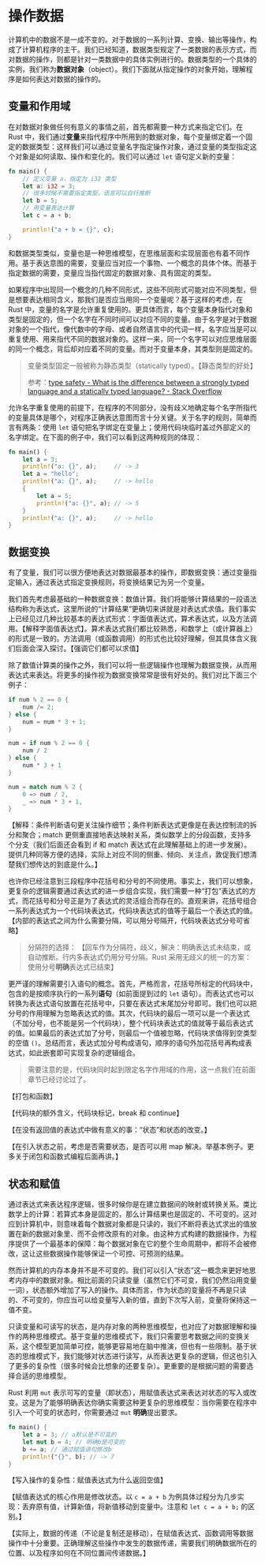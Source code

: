 # 操作数据

计算机中的数据不是一成不变的。对于数据的一系列计算、变换、输出等操作，构成了计算机程序的主干。我们已经知道，数据类型规定了一类数据的表示方式，而对数据的操作，则都是针对一类数据中的具体实例进行的。数据类型的一个具体的实例，我们称为**数据对象**（object）。我们下面就从指定操作的对象开始，理解程序是如何表达对数据的操作的。

## 变量和作用域

在对数据对象做任何有意义的事情之前，首先都需要一种方式来指定它们。在 Rust 中，我们通过**变量**来指代程序中所用到的数据对象，每个变量绑定着一个固定的数据类型：这样我们可以通过变量名字指定操作对象，通过变量的类型指定这个对象是如何读取、操作和变化的。我们可以通过 `let` 语句定义新的变量：

<!-- 我们自然可以给每个数据对象顺序编号、用编号指定数据（这正是 CPU 所做的事），但是为其起一个具有实际含义的名字，往往更加有利于我们理解、追踪和操作每个数据对象。我们也会希望这个名字与数据对象的类型是绑定的，确保我们不会错误使用名字背后的数据。 -->

```rust
fn main() {
    // 定义变量 a，指定为 i32 类型
    let a: i32 = 3;
    // 很多时候不需要指定类型，语言可以自行推断
    let b = 5;
    // 用变量表达计算
    let c = a + b;

    println!("a + b = {}", c);
}
```

和数据类型类似，变量也是一种思维模型，在思维层面和实现层面也有着不同作用。基于表达意图的需要，变量应当对应一个事物、一个概念的具体个体。而基于指定数据的需要，变量应当指代固定的数据对象、具有固定的类型。

如果程序中出现同一个概念的几种不同形式，这些不同形式可能对应不同类型，但是想要表达相同含义，那我们是否应当用同一个变量呢？基于这样的考虑，在 Rust 中，变量的名字是允许重复使用的。更具体而言，每个变量本身指代对象和类型是固定的，但一个名字在不同时间可以对应不同的变量。由于名字是对于数据对象的一个指代，像代数中的字母、或者自然语言中的代词一样，名字应当是可以重复使用、用来指代不同的数据对象的。这样一来，同一个名字可以对应思维层面的同一个概念，背后却对应着不同的变量。而对于变量本身，其类型则是固定的。

> 变量类型固定一般被称为静态类型（statically typed）。【静态类型的好处】
>
> 参考：[type safety - What is the difference between a strongly typed language and a statically typed language? - Stack Overflow](https://stackoverflow.com/questions/2690544/what-is-the-difference-between-a-strongly-typed-language-and-a-statically-typed)

允许名字重复使用的前提下，在程序的不同部分，没有歧义地确定每个名字所指代的变量具体是哪个，对程序正确表达意图而言十分关键。关于名字的规则，简单而言有两条：使用 `let` 语句把名字绑定在变量上；使用代码块临时盖过外部定义的名字绑定。在下面的例子中，我们可以看到这两种规则的体现：

<!-- 我们可以简单地将 `let` 视为分配新名字的工具。在作用域结束或出现新的同名的 `let` 之前，分配的名字将始终指代一个具有特定类型的数据对象： -->

```rust
fn main() {
    let a = 3;
    println!("a: {}", a);     // -> 3
    let a = "hello";
    println!("a: {}", a);     // -> hello
    {
        let a = 5;
        println!("a: {}", a); // -> 5
    }
    println!("a: {}", a);     // -> hello
}
```

## 数据变换

有了变量，我们可以很方便地表达对数据最基本的操作，即数据变换：通过变量指定输入，通过表达式指定变换规则，将变换结果记为另一个变量。

我们首先考虑最基础的一种数据变换：数值计算。我们将能够计算结果的一段语法结构称为表达式，这里所说的“计算结果”更确切来讲就是对表达式求值。我们事实上已经见过几种比较基本的表达式形式：字面值表达式，算术表达式，以及方法调用。【解释字面值表达式】。算术表达式我们都比较熟悉，和数学上（或计算器上）的形式是一致的。方法调用（或函数调用）的形式也比较好理解，但其具体含义我们后面会深入探讨。【强调它们都可以求值】

除了数值计算类的操作之外，我们可以将一些逻辑操作也理解为数据变换，从而用表达式来表达。将更多的操作视为数据变换常常是很有好处的。我们对比下面三个例子：

```rust
if num % 2 == 0 {
    num /= 2;
} else {
    num = num * 3 + 1;
}
```

```rust
num = if num % 2 == 0 {
    num / 2
} else {
    num * 3 + 1
}
```

```rust
num = match num % 2 {
    0 => num / 2,
    _ => num * 3 + 1,
}
```

【解释：条件判断语句更关注操作细节；条件判断表达式更像是在表达控制流的拆分和聚合；match 更侧重直接地表达映射关系，类似数学上的分段函数，支持多个分支（我们后面还会看到 if 和 match 表达式在此理解基础上的进一步发展）。提供几种同等方便的选择，实际上对应不同的侧重、倾向、关注点，敦促我们想清楚我们想传达的到底是什么。】

也许你已经注意到三段程序中花括号和分号的不同使用。事实上，我们可以想象，更复杂的逻辑需要通过表达式的进一步组合实现，我们需要一种“打包”表达式的方式，而花括号和分号正是为了表达式的灵活组合而存在的。直观来讲，花括号组合一系列表达式为一个代码块表达式，代码块表达式的值等于最后一个表达式的值。【内部的表达式之间为什么需要分隔，可以用分号隔开，代码块表达式分号可省略】

> 分隔符的选择：
> 【回车作为分隔符，歧义，解决：明确表达式未结束，或自动推断。行内多表达式仍用分号分隔。Rust 采用无歧义的统一的方案：使用分号**明确**表达式已结束】

更严谨的理解需要引入语句的概念。首先，严格而言，花括号所标定的代码块中，包含的是按顺序执行的一系列**语句**（如前面提到过的 `let` 语句）。而表达式也可以转换为表达式语句放置在花括号中，只要在表达式末尾加分号即可。我们也可以把分号的作用理解为忽略表达式的值。其次，代码块的最后一项可以是一个表达式（不加分号，也不能是另一个代码块），整个代码块表达式的值就等于最后表达式的值。如果最后的表达式加了分号，则最后一个值被忽略，代码块求值得到空类型的空值 `()`。总结而言，表达式加分号构成语句，顺序的语句外加花括号再构成表达式，如此嵌套即可实现复杂的逻辑组合。

> 需要注意的是，代码块同时起到限定名字作用域的作用，这一点我们在前面章节已经讨论过了。

【打包和函数】

【代码块的额外含义，代码块标记，break 和 continue】

【在没有返回值的表达式中做有意义的事：“状态”和状态的改变。】

【在引入状态之前，考虑是否需要状态，是否可以用 map 解决。举基本例子。更多关于闭包和函数式编程后面再讲。】

## 状态和赋值

通过表达式来表达程序逻辑，很多时候你是在建立数据间的映射或转换关系。类比数学上的计算：若算式本身是固定的，那么计算结果也是固定的、不可变的。这对应到计算机中，则意味着每个数据对象都是只读的，我们不断将表达式求出的值放置在新的数据对象里、而不会修改原有的对象。由这种方式构建的数据操作，为程序提供了一个最基本的保障：每个数据对象在它的整个生命周期中，都将不会被修改，这让这些数据操作能够保证一个可控、可预测的结果。

然而计算机的内存本身并不是不可变的。我们可以引入“状态”这一概念来更好地思考内存中的数据对象。相比前面的只读变量（虽然它们不可变，我们仍然沿用变量一词），状态额外增加了写入的操作。具体而言，作为状态的变量将不再是只读的、不可变的，你应当可以给变量写入新的值，直到下次写入前，变量将保持这一值不变。

只读变量和可读写的状态，是内存对象的两种思维模型，也对应了对数据理解和操作的两种思维模式。基于变量的思维模式下，我们只需要思考数据之间的变换关系，这个模型更加简单可控，能够更容易地在脑中推演，但也有一些限制。基于状态的思维模式下，我们能够对状态进行读写，从而表达更复杂的逻辑，但这也引入了更多的复杂性（很多时候会比想象的还要复杂）。更重要的是根据问题的需要选择合适的思维模型。

Rust 利用 `mut` 表示可写的变量（即状态），用赋值表达式来表达对状态的写入或改变。这是为了能够明确表达你确实需要这种更复杂的思维模型：当你需要在程序中引入一个可变的状态时，你需要通过 `mut` **明确**提出要求。

```rust
fn main() {
    let a = 3; // a默认是不可变的
    let mut b = 4; // 明确b是可变的
    b += a; // 通过赋值语句修改b
    println!("{}", b); // -> 7
}
```

【写入操作的复杂性：赋值表达式为什么返回空值】

【赋值表达式的核心作用是修改状态。以 `c = a + b` 为例具体过程分为几步实现：丢弃原有值，计算新值，将新值移动到变量中。注意和 `let c = a + b;` 的区别。】

【实际上，数据的传递（不论是复制还是移动），在赋值表达式、函数调用等数据操作中十分重要。正确理解这些操作中发生的数据传递，需要我们明确数据所在的位置、以及程序如何在不同位置间传递数据。】
